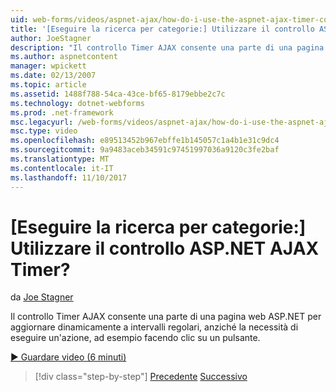 ```yaml
---
uid: web-forms/videos/aspnet-ajax/how-do-i-use-the-aspnet-ajax-timer-control
title: '[Eseguire la ricerca per categorie:] Utilizzare il controllo ASP.NET AJAX Timer? | Microsoft Docs'
author: JoeStagner
description: "Il controllo Timer AJAX consente una parte di una pagina web ASP.NET per aggiornare dinamicamente a intervalli regolari, anziché la necessità di eseguire un un..."
ms.author: aspnetcontent
manager: wpickett
ms.date: 02/13/2007
ms.topic: article
ms.assetid: 1488f788-54ca-43ce-bf65-8179ebbe2c7c
ms.technology: dotnet-webforms
ms.prod: .net-framework
msc.legacyurl: /web-forms/videos/aspnet-ajax/how-do-i-use-the-aspnet-ajax-timer-control
msc.type: video
ms.openlocfilehash: e89513452b967ebffe1b145057c1a4b1e31c9dc4
ms.sourcegitcommit: 9a9483aceb34591c97451997036a9120c3fe2baf
ms.translationtype: MT
ms.contentlocale: it-IT
ms.lasthandoff: 11/10/2017
---
```

<a name="how-do-i-use-the-aspnet-ajax-timer-control"></a>[Eseguire la ricerca per categorie:] Utilizzare il controllo ASP.NET AJAX Timer?
====================
da [Joe Stagner](https://github.com/JoeStagner)

Il controllo Timer AJAX consente una parte di una pagina web ASP.NET per aggiornare dinamicamente a intervalli regolari, anziché la necessità di eseguire un'azione, ad esempio facendo clic su un pulsante.

[&#9654; Guardare video (6 minuti)](https://channel9.msdn.com/Blogs/ASP-NET-Site-Videos/how-do-i-use-the-aspnet-ajax-timer-control)

>[!div class="step-by-step"]
[Precedente](how-do-i-use-the-aspnet-ajax-roundedcorners-extender.md)
[Successivo](how-do-i-implement-the-predictive-fetch-pattern-for-ajax.md)
